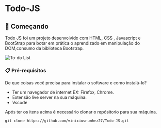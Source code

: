 # Todo-JS

## 🚀 Começando

Todo JS  foi um projeto desenvolvido com HTML, CSS , Javascript e BootStrap para botar em prática o aprendizado em manipulação do DOM,consumo da biblioteca Bootstrap.



![To-do List](https://user-images.githubusercontent.com/66691283/197759285-b1e8a7e0-65a4-4e8b-b040-aca7b0611044.gif)


### 📋 Pré-requisitos

De que coisas você precisa para instalar o software e como instalá-lo?

- Ter um navegador de internet EX: Firefox, Chrome.
- Extensão live server na sua máquina.
- Vscode 

Após ter os itens acima é necessário clonar o repósitorio para sua máquina. 

```
git clone https://github.com/viniciusnunhez27/Todo-JS.git

```


